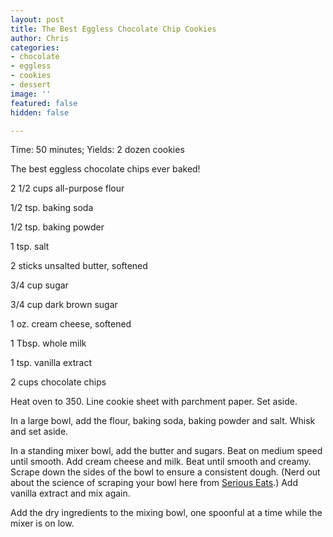 ```yaml
---
layout: post
title: The Best Eggless Chocolate Chip Cookies
author: Chris
categories:
- chocolate
- eggless
- cookies
- dessert
image: ''
featured: false
hidden: false

---
```

Time: 50 minutes; Yields: 2 dozen cookies

The best eggless chocolate chips ever baked! 

2 1/2 cups all-purpose flour

1/2 tsp. baking soda

1/2 tsp. baking powder

1 tsp. salt

2 sticks unsalted butter, softened

3/4 cup sugar

3/4 cup dark brown sugar

1 oz. cream cheese, softened

1 Tbsp. whole milk

1 tsp. vanilla extract

2 cups chocolate chips

Heat oven to 350. Line cookie sheet with parchment paper. Set aside.

In a large bowl, add the flour, baking soda, baking powder and salt. Whisk and set aside.

In a standing mixer bowl, add the butter and sugars. Beat on medium speed until smooth. Add cream cheese and milk. Beat until smooth and creamy. Scrape down the sides of the bowl to ensure a consistent dough. (Nerd out about the science of scraping your bowl here from [Serious Eats](https://www.seriouseats.com/cookie-science-the-importance-of-scraping-your-bowl).) Add vanilla extract and mix again.

Add the dry ingredients to the mixing bowl, one spoonful at a time while the mixer is on low. 